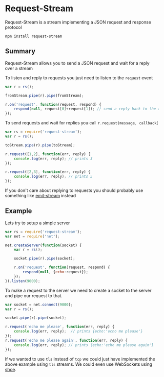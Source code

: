 # Request-Stream

Request-Stream is a stream implementing a JSON request and response protocol

	npm install request-stream

## Summary

Request-Stream allows you to send a JSON request and wait for a reply over a stream

To listen and reply to requests you just need to listen to the `request` event

``` js
var r = rs();

fromStream.pipe(r).pipe(fromStream);

r.on('request', function(request, respond) {
	respond(null, request[0]+request[1]); // send a reply back to the requester
});
```

To send requests and wait for replies you call `r.request(message, callback)`

``` js
var rs = require('request-stream');
var r = rs();

toStream.pipe(r).pipe(toStream);

r.request([1,2], function(err, reply) {
	console.log(err, reply); // prints 3
});

r.request([2,3], function(err, reply) {
	console.log(err, reply); // prints 5
});

```

If you don't care about replying to requests you should probably use something like [emit-stream](https://github.com/substack/emit-stream) instead

## Example

Lets try to setup a simple server

``` js
var rs = require('request-stream');
var net = require('net');

net.createServer(function(socket) {
	var r = rs();

	socket.pipe(r).pipe(socket);

	r.on('request', function(request, respond) {
		respond(null, {echo:request});
	});
}).listen(9000);
```

To make a request to the server we need to create a socket to the server and pipe our request to that.

``` js
var socket = net.connect(9000);
var r = rs();

socket.pipe(r).pipe(socket);

r.request('echo me please', function(err, reply) {
	console.log(err, reply);  // prints {echo:'echo me please'}
});
r.request('echo me please again', function(err, reply) {
	console.log(err, reply); // prints {echo:'echo me please again'}
});
```

If we wanted to use `tls` instead of `tcp` we could just have implemented the above example using `tls` streams.
We could even use WebSockets using [shoe](https://github.com/substack/shoe).
